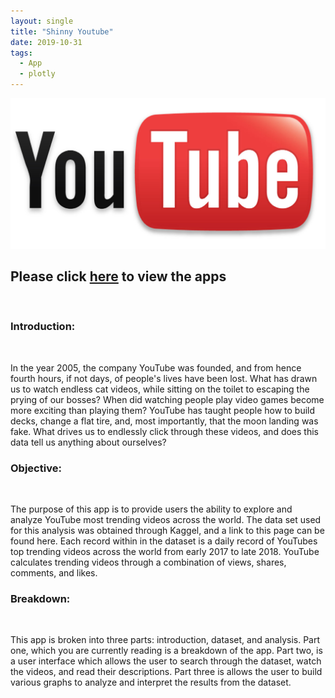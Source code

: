 ```yaml
---
layout: single
title: "Shinny Youtube"
date: 2019-10-31
tags:
  - App
  - plotly
---
```

<img src="/assets/images/you_tube.png">

<b><h2>Please click <a href="https://jwr1015.shinyapps.io/jroberge_project/">here</a> to view the apps</h2><br></b>

<b><h3>Introduction:</h3><br></b>

In the year 2005, the company YouTube was founded, and from hence fourth hours, if not days, of people's lives have been lost. What has drawn us to watch endless cat videos, while sitting on the toilet to escaping the prying of our bosses? When did watching people play video games become more exciting than playing them? YouTube has taught people how to build decks, change a flat tire, and, most importantly, that the moon landing was fake. What drives us to endlessly click through these videos, and does this data tell us anything about ourselves?


<b><h3>Objective:</h3><br></b>

The purpose of this app is to provide users the ability to explore and analyze YouTube most trending videos across the world. The data set used for this analysis was obtained through Kaggel, and a link to this page can be found here. Each record within in the dataset is a daily record of YouTubes top trending videos across the world from early 2017 to late 2018. YouTube calculates trending videos through a combination of views, shares, comments, and likes.


<b><h3>Breakdown:</h3><br></b>

This app is broken into three parts: introduction, dataset, and analysis. Part one, which you are currently reading is a breakdown of the app. Part two, is a user interface which allows the user to search through the dataset, watch the videos, and read their descriptions. Part three is allows the user to build various graphs to analyze and interpret the results from the dataset.

